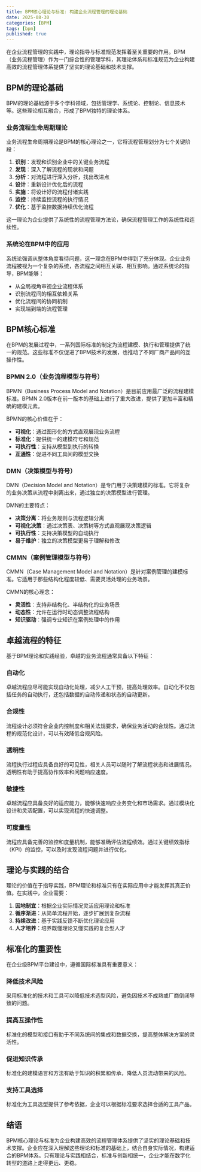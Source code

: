 ```yaml
---
title: BPM核心理论与标准: 构建企业流程管理的理论基础
date: 2025-08-30
categories: [BPM]
tags: [bpm]
published: true
---
```

在企业流程管理的实践中，理论指导与标准规范发挥着至关重要的作用。BPM（业务流程管理）作为一门综合性的管理学科，其理论体系和标准规范为企业构建高效的流程管理体系提供了坚实的理论基础和技术支撑。

## BPM的理论基础

BPM的理论基础源于多个学科领域，包括管理学、系统论、控制论、信息技术等。这些理论相互融合，形成了BPM独特的理论体系。

### 业务流程生命周期理论

业务流程生命周期理论是BPM的核心理论之一，它将流程管理划分为七个关键阶段：

1. **识别**：发现和识别企业中的关键业务流程
2. **发现**：深入了解流程的现状和问题
3. **分析**：对流程进行深入分析，找出改进点
4. **设计**：重新设计优化后的流程
5. **实施**：将设计好的流程付诸实践
6. **监控**：持续监控流程的执行情况
7. **优化**：基于监控数据持续优化流程

这一理论为企业提供了系统性的流程管理方法论，确保流程管理工作的系统性和连续性。

### 系统论在BPM中的应用

系统论强调从整体角度看待问题，这一理念在BPM中得到了充分体现。企业业务流程被视为一个复杂的系统，各流程之间相互关联、相互影响。通过系统论的指导，BPM能够：

- 从全局视角审视企业流程体系
- 识别流程间的相互依赖关系
- 优化流程间的协同机制
- 实现端到端的流程管理

## BPM核心标准

在BPM的发展过程中，一系列国际标准的制定为流程建模、执行和管理提供了统一的规范。这些标准不仅促进了BPM技术的发展，也推动了不同厂商产品间的互操作性。

### BPMN 2.0（业务流程模型与符号）

BPMN（Business Process Model and Notation）是目前应用最广泛的流程建模标准。BPMN 2.0版本在前一版本的基础上进行了重大改进，提供了更加丰富和精确的建模元素。

BPMN的核心价值在于：
- **可视化**：通过图形化的方式直观展现业务流程
- **标准化**：提供统一的建模符号和规范
- **可执行性**：支持从模型到执行的转换
- **互通性**：促进不同工具间的模型交换

### DMN（决策模型与符号）

DMN（Decision Model and Notation）是专门用于决策建模的标准。它将复杂的业务决策从流程中剥离出来，通过独立的决策模型进行管理。

DMN的主要特点：
- **决策分离**：将业务规则与流程逻辑分离
- **可视化决策**：通过决策表、决策树等方式直观展现决策逻辑
- **可执行性**：支持决策模型的自动执行
- **易于维护**：独立的决策模型更易于理解和修改

### CMMN（案例管理模型与符号）

CMMN（Case Management Model and Notation）是针对案例管理的建模标准。它适用于那些结构化程度较低、需要灵活处理的业务场景。

CMMN的核心理念：
- **灵活性**：支持非结构化、半结构化的业务场景
- **动态性**：允许在运行时动态调整流程结构
- **知识驱动**：强调专业知识在案例处理中的作用

## 卓越流程的特征

基于BPM理论和实践经验，卓越的业务流程通常具备以下特征：

### 自动化

卓越流程应尽可能实现自动化处理，减少人工干预，提高处理效率。自动化不仅包括任务的自动执行，还包括数据的自动传递和状态的自动更新。

### 合规性

流程设计必须符合企业内控制度和相关法规要求，确保业务活动的合规性。通过流程的规范化设计，可以有效降低合规风险。

### 透明性

流程执行过程应具备良好的可见性，相关人员可以随时了解流程状态和进展情况。透明性有助于提高协作效率和问题响应速度。

### 敏捷性

卓越流程应具备良好的适应能力，能够快速响应业务变化和市场需求。通过模块化设计和灵活配置，可以实现流程的快速调整。

### 可度量性

流程应具备完善的监控和度量机制，能够准确评估流程绩效。通过关键绩效指标（KPI）的监控，可以及时发现流程问题并进行优化。

## 理论与实践的结合

理论的价值在于指导实践，BPM理论和标准只有在实际应用中才能发挥其真正价值。在实践中，企业需要：

1. **因地制宜**：根据企业实际情况灵活应用理论和标准
2. **循序渐进**：从简单流程开始，逐步扩展到复杂流程
3. **持续改进**：基于实践反馈不断优化理论应用
4. **人才培养**：培养既懂理论又懂实践的复合型人才

## 标准化的重要性

在企业级BPM平台建设中，遵循国际标准具有重要意义：

### 降低技术风险

采用标准化的技术和工具可以降低技术选型风险，避免因技术不成熟或厂商倒闭导致的问题。

### 提高互操作性

标准化的模型和接口有助于不同系统间的集成和数据交换，提高整体解决方案的灵活性。

### 促进知识传承

标准化的建模语言和方法有助于知识的积累和传承，降低人员流动带来的风险。

### 支持工具选择

标准化为工具选型提供了参考依据，企业可以根据标准要求选择合适的工具产品。

## 结语

BPM核心理论与标准为企业构建高效的流程管理体系提供了坚实的理论基础和技术支撑。企业应在深入理解这些理论和标准的基础上，结合自身实际情况，构建适合的BPM体系。只有理论与实践相结合，标准与创新相统一，企业才能在数字化转型的道路上走得更远、更稳。
